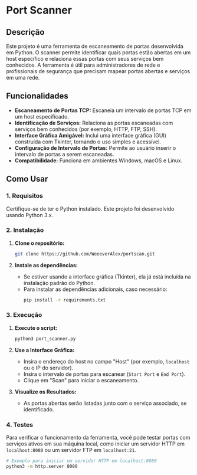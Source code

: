 # Port Scanner

## Descrição

Este projeto é uma ferramenta de escaneamento de portas desenvolvida em Python. O scanner permite identificar quais portas estão abertas em um host específico e relaciona essas portas com seus serviços bem conhecidos. A ferramenta é útil para administradores de rede e profissionais de segurança que precisam mapear portas abertas e serviços em uma rede.

## Funcionalidades

- **Escaneamento de Portas TCP:** Escaneia um intervalo de portas TCP em um host especificado.
- **Identificação de Serviços:** Relaciona as portas escaneadas com serviços bem conhecidos (por exemplo, HTTP, FTP, SSH).
- **Interface Gráfica Amigável:** Inclui uma interface gráfica (GUI) construída com Tkinter, tornando o uso simples e acessível.
- **Configuração de Intervalo de Portas:** Permite ao usuário inserir o intervalo de portas a serem escaneadas.
- **Compatibilidade:** Funciona em ambientes Windows, macOS e Linux.

## Como Usar

### 1. Requisitos

Certifique-se de ter o Python instalado. Este projeto foi desenvolvido usando Python 3.x. 

### 2. Instalação

1. **Clone o repositório:**
   ```bash
   git clone https://github.com/WeeeverAlex/portscan.git
   ```

2. **Instale as dependências:**
   - Se estiver usando a interface gráfica (Tkinter), ela já está incluída na instalação padrão do Python.
   - Para instalar as dependências adicionais, caso necessário:
     ```bash
     pip install -r requirements.txt
     ```

### 3. Execução

1. **Execute o script:**
   ```bash
   python3 port_scanner.py
   ```

2. **Use a Interface Gráfica:**
   - Insira o endereço do host no campo "Host" (por exemplo, `localhost` ou o IP do servidor).
   - Insira o intervalo de portas para escanear (`Start Port` e `End Port`).
   - Clique em "Scan" para iniciar o escaneamento.

3. **Visualize os Resultados:**
   - As portas abertas serão listadas junto com o serviço associado, se identificado.

### 4. Testes

Para verificar o funcionamento da ferramenta, você pode testar portas com serviços ativos em sua máquina local, como iniciar um servidor HTTP em `localhost:8080` ou um servidor FTP em `localhost:21`.

```bash
# Exemplo para iniciar um servidor HTTP em localhost:8080
python3 -m http.server 8080
```
